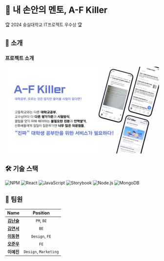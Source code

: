 # 📝 내 손안의 멘토, A-F Killer
🏆 2024 숭실대학교 IT프로젝트 우수상 🏆

## 🚀 소개
### 프로젝트 소개
![프로젝트 소개](public/kimleeoh.png)

## 🛠️ 기술 스택
![NPM](https://img.shields.io/badge/NPM-CB3837?style=for-the-badge&logo=npm&logoColor=white) ![React](https://img.shields.io/badge/React-61DAFB?style=for-the-badge&logo=react&logoColor=white) ![JavaScript](https://img.shields.io/badge/JavaScript-F7DF1E?style=for-the-badge&logo=javascript&logoColor=white) ![Storybook](https://img.shields.io/badge/Storybook-FF4785?style=for-the-badge&logo=storybook&logoColor=white) ![Node.js](https://img.shields.io/badge/Node.js-339933?style=for-the-badge&logo=node.js&logoColor=white)  ![MongoDB](https://img.shields.io/badge/MongoDB-47A248?style=for-the-badge&logo=mongodb&logoColor=white)


## 👥 팀원
| **Name** | **Position** |
|:--------:|:------------:|
| [**김난슬**](https://github.com/seulnan) | `PM`, `BE` |
| [**김연서**](https://github.com/daeGULLL) | `BE` |
| [**이동현**](https://github.com/Second-FirstKiss) | `Design`, `FE` |
| [**오준우**](https://github.com/ojjun4527) | `FE` |
| **이예진** | `Design`, `Marketing` |
